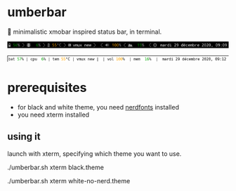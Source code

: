 # umberbar

:ram: minimalistic xmobar inspired status bar, in terminal. 

![black theme](black.png)

![white theme](white-no-nerd.png)

# prerequisites 

- for black and white theme, you need [nerdfonts](https://www.nerdfonts.com/) installed
- you need xterm installed

## using it

launch with xterm, specifying which theme you want to use.

./umberbar.sh xterm black.theme

./umberbar.sh xterm white-no-nerd.theme
